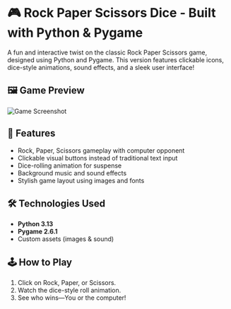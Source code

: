 # 🎮 Rock Paper Scissors Dice - Built with Python & Pygame

A fun and interactive twist on the classic Rock Paper Scissors game, designed using Python and Pygame. This version features clickable icons, dice-style animations, sound effects, and a sleek user interface!

## 🖼️ Game Preview
![Game Screenshot](screenshot.png)  <!-- Replace with your actual image file -->

## 🚀 Features
- Rock, Paper, Scissors gameplay with computer opponent
- Clickable visual buttons instead of traditional text input
- Dice-rolling animation for suspense
- Background music and sound effects
- Stylish game layout using images and fonts

## 🛠️ Technologies Used
- **Python 3.13**
- **Pygame 2.6.1**
- Custom assets (images & sound)

## 🕹️ How to Play
1. Click on Rock, Paper, or Scissors.
2. Watch the dice-style roll animation.
3. See who wins—You or the computer!
